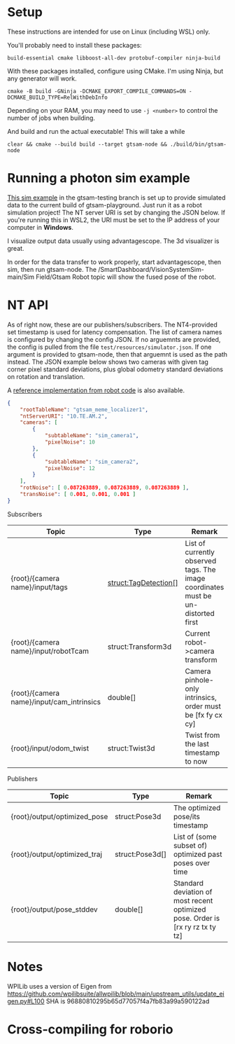 # Setup

These instructions are intended for use on Linux (including WSL) only.

You'll probably need to install these packages:

```
build-essential cmake libboost-all-dev protobuf-compiler ninja-build
```

With these packages installed, configure using CMake. I'm using Ninja, but any generator will work.

```
cmake -B build -GNinja -DCMAKE_EXPORT_COMPILE_COMMANDS=ON -DCMAKE_BUILD_TYPE=RelWithDebInfo
```

Depending on your RAM, you may need to use `-j <number>` to control the number of jobs when building.

And build and run the actual executable! This will take a while

```
clear && cmake --build build --target gtsam-node && ./build/bin/gtsam-node
```

# Running a photon sim example

[This sim example](https://github.com/PhotonVision/champs_2024/tree/gtsam-testing/sim_projects/apriltag_yaw_only) in the gtsam-testing branch is set up to provide simulated data to the current build of gtsam-playground. Just run it as a robot simulation project! The NT server URI is set by changing the JSON below. If you're running this in WSL2, the URI must be set to the IP address of your computer in **Windows**.

I visualize output data usually using advantagescope. The 3d visualizer is great.

In order for the data transfer to work properly, start advantagescope, then sim, then run gtsam-node. The /SmartDashboard/VisionSystemSim-main/Sim Field/Gtsam Robot topic will show the fused pose of the robot.

# NT API

As of right now, these are our publishers/subscribers. The NT4-provided set timestamp is used for latency compensation. The list of camera names is configured by changing the config JSON. If no arguemnts are provided, the config is pulled from the file `test/resources/simulator.json`. If one argument is provided to gtsam-node, then that arguemnt is used as the path instead. The JSON example below shows two cameras with given tag corner pixel standard deviations, plus global odometry standard deviations on rotation and translation.

A [reference implementation from robot code](https://github.com/PhotonVision/champs_2024/blob/gtsam-testing/sim_projects/apriltag_yaw_only/src/main/java/frc/robot/GtsamInterface.java) is also available.

```json
{
    "rootTableName": "gtsam_meme_localizer1",
    "ntServerURI": "10.TE.AM.2",
    "cameras": [
        {
            "subtableName": "sim_camera1",
            "pixelNoise": 10
        },
        {
            "subtableName": "sim_camera2",
            "pixelNoise": 12
        }
    ],
    "rotNoise": [ 0.087263889, 0.087263889, 0.087263889 ],
    "transNoise": [ 0.001, 0.001, 0.001 ]
}

```

Subscribers

| Topic                                     | Type                  | Remark                                                                            |
|-------------------------------------------|-----------------------|-----------------------------------------------------------------------------------|
| {root}/{camera name}/input/tags           | [struct:TagDetection[]](https://github.com/PhotonVision/champs_2024/blob/gtsam-testing/sim_projects/apriltag_yaw_only/src/main/java/frc/robot/TagDetectionStruct.java) | List of currently observed tags. The image coordinates must be un-distorted first |
| {root}/{camera name}/input/robotTcam      | struct:Transform3d    | Current robot->camera transform                                                   |
| {root}/{camera name}/input/cam_intrinsics | double[]              | Camera pinhole-only intrinsics, order must be [fx fy cx cy]                       |
| {root}/input/odom_twist                   | struct:Twist3d        | Twist from the last timestamp to now                                              |

Publishers

| Topic                        | Type            | Remark                                                                         |
|------------------------------|-----------------|--------------------------------------------------------------------------------|
| {root}/output/optimized_pose | struct:Pose3d   | The optimized pose/its timestamp                                               |
| {root}/output/optimized_traj | struct:Pose3d[] | List of (some subset of) optimized past poses over time                        |
| {root}/output/pose_stddev    | double[]        | Standard deviation of most recent optimized pose. Order is [rx ry rz tx ty tz] |

# Notes

WPILib uses a version of Eigen from https://github.com/wpilibsuite/allwpilib/blob/main/upstream_utils/update_eigen.py#L100 SHA is 96880810295b65d77057f4a7fb83a99a590122ad

# Cross-compiling for roborio



